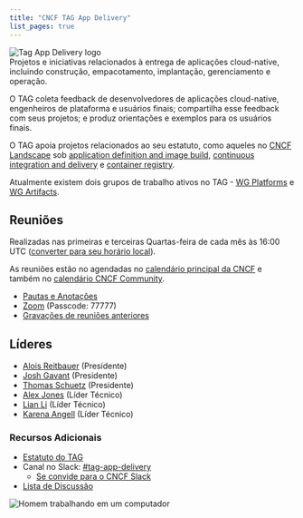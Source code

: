 ```yaml
---
title: "CNCF TAG App Delivery"
list_pages: true
---
```


<div class="row mt-5 mb-3">
    <div class="col-lg-6">
        <img src="/images/tag-app-delivery-horizontal-color.svg" alt="Tag App Delivery logo" style="max-width: 300px;">
    </div>
    <div class="col-lg-6">
        <div class="lead">
        Projetos e iniciativas relacionados à entrega de aplicações
	cloud-native, incluindo construção, empacotamento, implantação,
	gerenciamento e operação.
        </div>
    </div>
</div>

O TAG coleta feedback de desenvolvedores de aplicações cloud-native,
engenheiros de plataforma e usuários finais; compartilha esse feedback com
seus projetos; e produz orientações e exemplos para os usuários finais.

O TAG apoia projetos relacionados ao seu estatuto, como aqueles no [CNCF Landscape](https://landscape.cncf.io/card-mode) sob
[application definition and image build](https://landscape.cncf.io/card-mode?category=application-definition-image-build&project=hosted),
[continuous integration and delivery](https://landscape.cncf.io/card-mode?category=continuous-integration-delivery&project=hosted)
e [container registry](https://landscape.cncf.io/card-mode?category=container-registry&project=hosted).

Atualmente existem dois grupos de trabalho ativos no TAG -
[WG Platforms](./wgs/platforms/) e [WG Artifacts](./wgs/artifacts/).

## Reuniões

Realizadas nas primeiras e terceiras Quartas-feira de cada mês às 16:00 UTC ([converter para seu horário local](https://dateful.com/convert/utc?t=16)).

As reuniões estão no agendadas no [calendário principal da CNCF](https://www.cncf.io/calendar/) e também no [calendário CNCF Community](https://community.cncf.io/tag-app-delivery/).

* [Pautas e Anotações](https://docs.google.com/document/d/1OykvqvhSG4AxEdmDMXilrupsX2n1qCSJUWwTc3I7AOs/edit#)
* [Zoom](https://zoom.us/j/7276783015) (Passcode: 77777)
* [Gravações de reuniões anteriores](https://www.youtube.com/playlist?list=PLj6h78yzYM2OHd1Ht3jiZuucWzvouAAci)

## Líderes

- [Alois Reitbauer](https://github.com/AloisReitbauer) (Presidente)
- [Josh Gavant](https://github.com/joshgav) (Presidente)
- [Thomas Schuetz](https://github.com/thschue) (Presidente)
- [Alex Jones](https://github.com/alexsjones) (Líder Técnico)
- [Lian Li](https://github.com/lianmakesthings) (Líder Técnico)
- [Karena Angell](https://github.com/angellk) (Líder Técnico)

### Recursos Adicionais

- [Estatuto do TAG](https://github.com/cncf/toc/blob/main/tags/app-delivery.md)
- Canal no Slack: [#tag-app-delivery](https://cloud-native.slack.com/messages/CL3SL0CP5)
    - [Se convide para o CNCF Slack](https://slack.cncf.io/)
- [Lista de Discussão](https://lists.cncf.io/g/cncf-tag-app-delivery/topics)

<p class="mt-5"><img src="/images/man-using-laptop.jpg" alt="Homem trabalhando em um computador"></p>
